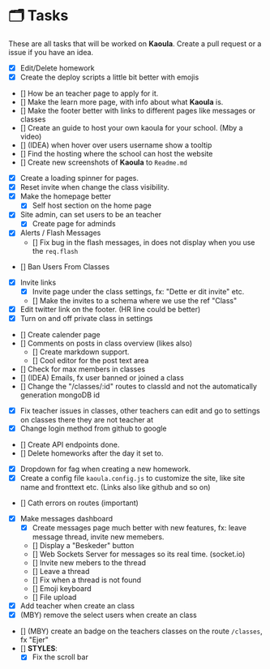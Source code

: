 # 🗂 Tasks

These are all tasks that will be worked on **Kaoula**. Create a pull request or a issue if you have an idea.

-   [x] Edit/Delete homework
-   [x] Create the deploy scripts a little bit better with emojis
-   [] How be an teacher page to apply for it.
-   [] Make the learn more page, with info about what **Kaoula** is.
-   [] Make the footer better with links to different pages like messages or classes
-   [] Create an guide to host your own kaoula for your school. (Mby a video)
-   [] (IDEA) when hover over users username show a tooltip
-   [] Find the hosting where the school can host the website
-   [] Create new screenshots of **Kaoula** to `Readme.md`
-   [x] Create a loading spinner for pages.
-   [x] Reset invite when change the class visibility.
-   [x] Make the homepage better
    -   [x] Self host section on the home page
-   [x] Site admin, can set users to be an teacher
    -   [x] Create page for adminds
-   [x] Alerts / Flash Messages
    -   [] Fix bug in the flash messages, in does not display when you use the `req.flash`
-   [] Ban Users From Classes
-   [x] Invite links
    -   [x] Invite page under the class settings, fx: "Dette er dit invite" etc.
    -   [] Make the invites to a schema where we use the ref "Class"
-   [x] Edit twitter link on the footer. (HR line could be better)
-   [x] Turn on and off private class in settings
-   [] Create calender page
-   [] Comments on posts in class overview (likes also)
    -   [] Create markdown support.
    -   [] Cool editor for the post text area
-   [] Check for max members in classes
-   [] (IDEA) Emails, fx user banned or joined a class
-   [] Change the "/classes/:id" routes to classId and not the automatically generation mongoDB id
-   [x] Fix teacher issues in classes, other teachers can edit and go to settings on classes there they are not teacher at
-   [x] Change login method from github to google
-   [] Create API endpoints done.
-   [] Delete homeworks after the day it set to.
-   [x] Dropdown for fag when creating a new homework.
-   [x] Create a config file `kaoula.config.js` to customize the site, like site name and fronttext etc. (Links also like github and so on)
-   [] Cath errors on routes (important)
-   [x] Make messages dashboard
    -   [x] Create messages page much better with new features, fx: leave message thread, invite new memebers.
    -   [] Display a "Beskeder" button
    -   [] Web Sockets Server for messages so its real time. (socket.io)
    -   [] Invite new mebers to the thread
    -   [] Leave a thread
    -   [] Fix when a thread is not found
    -   [] Emoji keyboard
    -   [] File upload
-   [x] Add teacher when create an class
-   [x] (MBY) remove the select users when create an class
-   [] (MBY) create an badge on the teachers classes on the route `/classes`, fx "Ejer"
-   [] **STYLES**:
    -   [x] Fix the scroll bar
